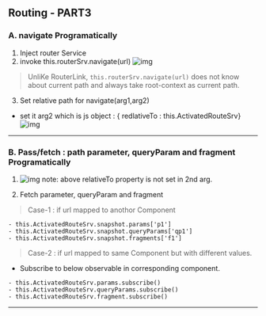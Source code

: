 ## Routing - PART3

### A. navigate Programatically

1. Inject router Service
2. invoke this.routerSrv.navigate(url)
![img](https://github.com/lekhrajdinkar/NG6/blob/master/notes/assets/route/rcp11.jpg)

> UnliKe RouterLink, `this.routerSrv.navigate(url)` does not know about current path and always take root-context as current path.

3.  Set relative path for navigate(arg1,arg2) 
- set it arg2 which is js object : { redlativeTo : this.ActivatedRouteSrv}
![img](https://github.com/lekhrajdinkar/NG6/blob/master/notes/assets/route/rcp12.jpg)

***
### B. Pass/fetch : path parameter, queryParam and fragment Programatically
1. ![img](https://github.com/lekhrajdinkar/NG6/blob/master/notes/assets/route/rcp23.jpg)
note: above relativeTo property is not set in 2nd arg.

2. Fetch parameter, queryParam and fragment
> Case-1 : if url mapped to anothor Component

```
- this.ActivatedRouteSrv.snapshot.params['p1']
- this.ActivatedRouteSrv.snapshot.queryParams['qp1']
- this.ActivatedRouteSrv.snapshot.fragments['f1']
```
> Case-2 : if url mapped to same Component but with different values.

- Subscribe to below observable in corresponding component.
```
- this.ActivatedRouteSrv.params.subscribe()
- this.ActivatedRouteSrv.queryParams.subscribe()
- this.ActivatedRouteSrv.fragment.subscribe()
```
***



